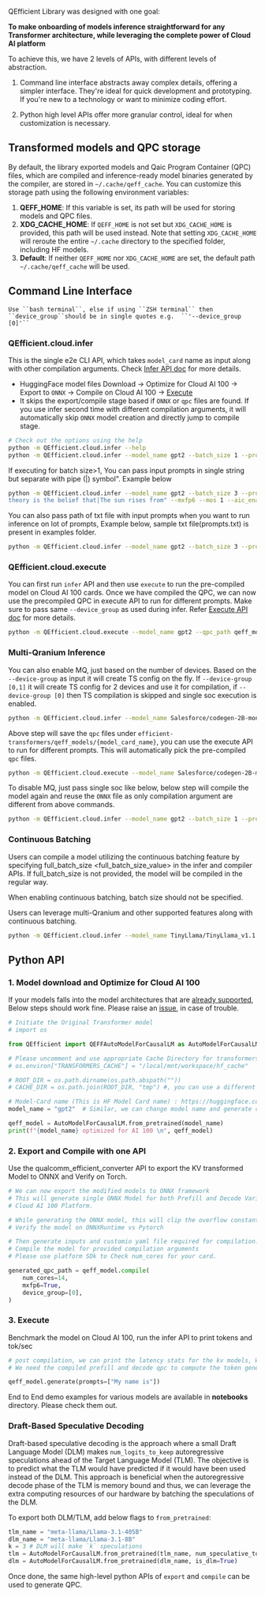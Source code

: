 
QEfficient Library was designed with one goal: 

**To make onboarding of models inference straightforward for any Transformer architecture, while leveraging the complete power of Cloud AI platform**

To achieve this, we have 2 levels of APIs, with different levels of abstraction.
1. Command line interface abstracts away complex details, offering a simpler interface. They're ideal for quick development and prototyping. If you're new to a technology or want to minimize coding effort.

2. Python high level APIs offer more granular control, ideal for when customization is necessary.

## Transformed models and QPC storage

By default, the library exported models and Qaic Program Container (QPC) files, which are compiled and inference-ready model binaries generated by the compiler, are stored in `~/.cache/qeff_cache`. You can customize this storage path using the following environment variables:

1. **QEFF_HOME**: If this variable is set, its path will be used for storing models and QPC files.
2. **XDG_CACHE_HOME**: If `QEFF_HOME` is not set but `XDG_CACHE_HOME` is provided, this path will be used instead. Note that setting `XDG_CACHE_HOME` will reroute the entire `~/.cache` directory to the specified folder, including HF models.
3. **Default**: If neither `QEFF_HOME` nor `XDG_CACHE_HOME` are set, the default path `~/.cache/qeff_cache` will be used.


## Command Line Interface

```{NOTE}
Use ``bash terminal``, else if using ``ZSH terminal`` then ``device_group``should be in single quotes e.g.  ``'--device_group [0]'``
```

### QEfficient.cloud.infer

This is the single e2e CLI API, which takes `model_card` name as input along with other compilation arguments. Check [Infer API doc](infer_api) for more details.

* HuggingFace model files Download → Optimize for Cloud AI 100 → Export to `ONNX` → Compile on Cloud AI 100 → [Execute](#qefficientcloudexecute)
* It skips the export/compile stage based if `ONNX` or `qpc` files are found. If you use infer second time with different compilation arguments, it will automatically skip `ONNX` model creation and directly jump to compile stage.


```bash
# Check out the options using the help
python -m QEfficient.cloud.infer --help
python -m QEfficient.cloud.infer --model_name gpt2 --batch_size 1 --prompt_len 32 --ctx_len 128 --mxfp6 --num_cores 16 --device_group [0] --prompt "My name is" --mos 1 --aic_enable_depth_first  
```
If executing for batch size>1,
You can pass input prompts in single string but separate with pipe (|) symbol". Example below

```bash
python -m QEfficient.cloud.infer --model_name gpt2 --batch_size 3 --prompt_len 32 --ctx_len 128 --num_cores 16 --device_group [0] --prompt "My name is|The flat earth 
theory is the belief that|The sun rises from" --mxfp6 --mos 1 --aic_enable_depth_first
```

You can also pass path of txt file with input prompts when you want to run inference on lot of prompts, Example below, sample txt file(prompts.txt) is present in examples folder.

```bash
python -m QEfficient.cloud.infer --model_name gpt2 --batch_size 3 --prompt_len 32 --ctx_len 128 --num_cores 16 --device_group [0] --prompts_txt_file_path examples/prompts.txt --mxfp6 --mos 1 --aic_enable_depth_first  
```

### QEfficient.cloud.execute
You can first run `infer` API and then use `execute` to run the pre-compiled model on Cloud AI 100 cards.
Once we have compiled the QPC, we can now use the precompiled QPC in execute API to run for different prompts. Make sure to pass same `--device_group` as used during infer. Refer [Execute API doc](execute_api) for more details.

```bash
python -m QEfficient.cloud.execute --model_name gpt2 --qpc_path qeff_models/gpt2/qpc_16cores_1BS_32PL_128CL_1devices_mxfp6/qpcs --prompt "Once upon a time in" --device_group [0]  
```

### Multi-Qranium Inference
You can also enable MQ, just based on the number of devices. Based on the `--device-group` as input it will create TS config on the fly. If `--device-group [0,1]` it will create TS config for 2 devices and use it for compilation, if `--device-group [0]` then TS compilation is skipped and single soc execution is enabled.

```bash
python -m QEfficient.cloud.infer --model_name Salesforce/codegen-2B-mono --batch_size 1 --prompt_len 32 --ctx_len 128 --mxfp6 --num_cores 16 --device-group [0,1] --prompt "def fibonacci(n):" --mos 2 --aic_enable_depth_first  
``` 
Above step will save the `qpc` files under `efficient-transformers/qeff_models/{model_card_name}`, you can use the execute API to run for different prompts. This will automatically pick the pre-compiled `qpc` files.

```bash
python -m QEfficient.cloud.execute --model_name Salesforce/codegen-2B-mono --qpc-path qeff_models/Salesforce/codegen-2B-mono/qpc_16cores_1BS_32PL_128CL_2devices_mxfp6/qpcs --prompt "def binary_search(array: np.array, k: int):" --device-group [0,1] 
```

To disable MQ, just pass single soc like below, below step will compile the model again and reuse the `ONNX` file as only compilation argument are different from above commands.

```bash
python -m QEfficient.cloud.infer --model_name gpt2 --batch_size 1 --prompt_len 32 --ctx_len 128 --mxfp6 --num_cores 16 --device-group [0] --prompt "My name is" --mos 1 --aic_enable_depth_first
```


### Continuous Batching 

Users can compile a model utilizing the continuous batching feature by specifying full_batch_size <full_batch_size_value> in the infer and compiler APIs. If full_batch_size is not provided, the model will be compiled in the regular way.

When enabling continuous batching, batch size should not be specified.

Users can leverage multi-Qranium and other supported features along with continuous batching.

```bash
python -m QEfficient.cloud.infer --model_name TinyLlama/TinyLlama_v1.1 --prompt_len 32 --ctx_len 128 --num_cores 16 --device_group [0] --prompt "My name is" --mxfp6 --mos 1 --aic_enable_depth_first --full_batch_size 4
```
## Python API

### 1.  Model download and Optimize for Cloud AI 100
If your models falls into the model architectures that are [already supported](validated_models), Below steps should work fine.
Please raise an [issue](https://github.com/quic/efficient-transformers/issues), in case of trouble.



```Python
# Initiate the Original Transformer model
# import os

from QEfficient import QEFFAutoModelForCausalLM as AutoModelForCausalLM

# Please uncomment and use appropriate Cache Directory for transformers, in case you don't want to use default ~/.cache dir.
# os.environ["TRANSFORMERS_CACHE"] = "/local/mnt/workspace/hf_cache"

# ROOT_DIR = os.path.dirname(os.path.abspath(""))
# CACHE_DIR = os.path.join(ROOT_DIR, "tmp") #, you can use a different location for just one model by passing this param as cache_dir in below API.

# Model-Card name (This is HF Model Card name) : https://huggingface.co/gpt2-xl
model_name = "gpt2"  # Similar, we can change model name and generate corresponding models, if we have added the support in the lib.

qeff_model = AutoModelForCausalLM.from_pretrained(model_name)
print(f"{model_name} optimized for AI 100 \n", qeff_model)
```

### 2. Export and Compile with one API

Use the qualcomm_efficient_converter API to export the KV transformed Model to ONNX and Verify on Torch.

```Python
# We can now export the modified models to ONNX framework
# This will generate single ONNX Model for both Prefill and Decode Variations which are optimized for
# Cloud AI 100 Platform.

# While generating the ONNX model, this will clip the overflow constants to fp16
# Verify the model on ONNXRuntime vs Pytorch

# Then generate inputs and customio yaml file required for compilation.
# Compile the model for provided compilation arguments
# Please use platform SDk to Check num_cores for your card.

generated_qpc_path = qeff_model.compile(
    num_cores=14,
    mxfp6=True,
    device_group=[0],
)
```

### 3. Execute

Benchmark the model on Cloud AI 100, run the infer API to print tokens and tok/sec

```Python
# post compilation, we can print the latency stats for the kv models, We provide API to print token and Latency stats on AI 100
# We need the compiled prefill and decode qpc to compute the token generated, This is based on Greedy Sampling Approach

qeff_model.generate(prompts=["My name is"])
```
End to End demo examples for various models are available in **notebooks** directory. Please check them out.

### Draft-Based Speculative Decoding
Draft-based speculative decoding is the approach where a small Draft Language Model (DLM) makes `num_logits_to_keep` autoregressive speculations ahead of the Target Language Model (TLM). The objective is to predict what the TLM would have predicted if it would have been used instead of the DLM. This approach is beneficial when the autoregressive decode phase of the TLM is memory bound and thus, we can leverage the extra computing resources of our hardware by batching the speculations of the DLM.  

To export both DLM/TLM, add below flags to `from_pretrained`:

```Python
tlm_name = "meta-llama/Llama-3.1-405B"
dlm_name = "meta-llama/Llama-3.1-8B"
k = 3 # DLM will make `k` speculations
tlm = AutoModelForCausalLM.from_pretrained(tlm_name, num_speculative_tokens=k)
dlm = AutoModelForCausalLM.from_pretrained(dlm_name, is_dlm=True)
```
Once done, the same high-level python APIs of `export` and `compile` can be used to generate QPC. 